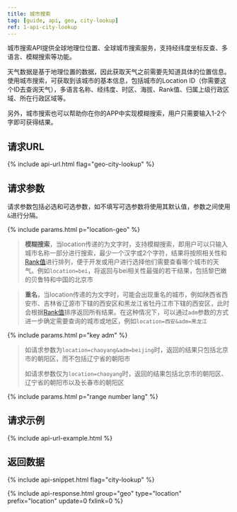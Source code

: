 ```yaml
---
title: 城市搜索
tag: [guide, api, geo, city-lookup]
ref: 1-api-city-lookup
---
```


城市搜索API提供全球地理位位置、全球城市搜索服务，支持经纬度坐标反查、多语言、模糊搜索等功能。

天气数据是基于地理位置的数据，因此获取天气之前需要先知道具体的位置信息。使用城市搜索，可获取到该城市的基本信息，包括城市的Location ID（你需要这个ID去查询天气），多语言名称、经纬度、时区、海拔、Rank值、归属上级行政区域、所在行政区域等。 

另外，城市搜索也可以帮助你在你的APP中实现模糊搜索，用户只需要输入1-2个字即可获得结果。

## 请求URL

{% include api-url.html flag="geo-city-lookup" %}

## 请求参数

请求参数包括必选和可选参数，如不填写可选参数将使用其默认值，参数之间使用 `&`进行分隔。

{% include params.html p="location-geo" %}

> **模糊搜索**，当location传递的为文字时，支持模糊搜索，即用户可以只输入城市名称一部分进行搜索，最少一个汉字或2个字符，结果将按照相关性和[Rank值](/docs/resource/glossary/#rank)进行排列，便于开发或用户进行选择他们需要查看哪个城市的天气。例如`location=bei`，将返回与bei相关性最强的若干结果，包括黎巴嫩的贝鲁特和中国的北京市

> **重名**，当location传递的为文字时，可能会出现重名的城市，例如陕西省西安市、吉林省辽源市下辖的西安区和黑龙江省牡丹江市下辖的西安区，此时会根据[Rank值](/docs/resource/glossary/#rank)排序返回所有结果。在这种情况下，可以通过`adm`参数的方式进一步确定需要查询的城市或地区，例如`location=西安&adm=黑龙江`

{% include params.html p="key adm" %}

> 如请求参数为`location=chaoyang&adm=beijing`时，返回的结果只包括北京市的朝阳区，而不包括辽宁省的朝阳市
> 
> 如请求参数仅为`location=chaoyang`时，返回的结果包括北京市的朝阳区、辽宁省的朝阳市以及长春市的朝阳区

{% include params.html p="range number lang" %}

## 请求示例

{% include api-url-example.html %}

## 返回数据

{% include api-snippet.html flag="city-lookup" %}

{% include api-response.html group="geo" type="location" prefix="location" update=0 fxlink=0 %}